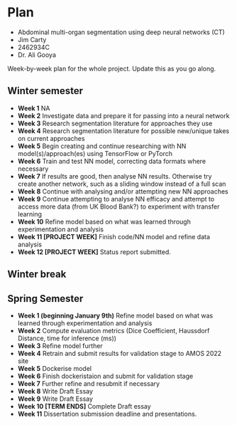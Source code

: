 # Plan

* Abdominal multi-organ segmentation using deep neural networks (CT)
* Jim Carty
* 2462934C
* Dr. Ali Gooya

Week-by-week plan for the whole project. Update this as you go along.

## Winter semester

* **Week 1** NA
* **Week 2** Investigate data and prepare it for passing into a neural network
* **Week 3** Research segmentation literature for approaches they use
* **Week 4** Research segmentation literature for possible new/unique takes on current approaches
* **Week 5** Begin creating and continue researching with NN model(s)/approach(es) using TensorFlow or PyTorch
* **Week 6** Train and test NN model, correcting data formats where necessary
* **Week 7** If results are good, then analyse NN results. Otherwise try create another network, such as a sliding window instead of a full scan
* **Week 8** Continue with analysing and/or attempting new NN approaches
* **Week 9** Continue attempting to analyse NN efficacy and attempt to access more data (from UK Blood Bank?) to experiment with transfer learning
* **Week 10** Refine model based on what was learned through experimentation and analysis
* **Week 11 [PROJECT WEEK]** Finish code/NN model and refine data analysis
* **Week 12 [PROJECT WEEK]** Status report submitted.

## Winter break

## Spring Semester

* **Week 1 (beginning January 9th)** Refine model based on what was learned through experimentation and analysis
* **Week 2** Compute evaluation metrics (Dice Coefficient, Haussdorf Distance, time for inference (ms))
* **Week 3** Refine model further
* **Week 4** Retrain and submit results for validation stage to AMOS 2022 site
* **Week 5** Dockerise model
* **Week 6** Finish dockeristaion and submit for validation stage
* **Week 7** Further refine and resubmit if necessary
* **Week 8** Write Draft Essay
* **Week 9** Write Draft Essay
* **Week 10 [TERM ENDS]** Complete Draft essay
* **Week 11** Dissertation submission deadline and presentations.

